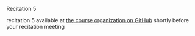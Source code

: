 
<div class="recitation">
<div class="column_date">
<p markdown="block">
Recitation  5<br>

</p>
</div>

<div class="column_recitation">
<p markdown="block">


recitation 5 available at [the course organization on GitHub](https://github.com/nyu-cs201-s20) shortly before your recitation meeting 

</p>
</div>

</div>

